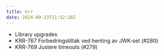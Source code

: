 ```yaml
---
title: krr
date: 2024-09-23T11:52:28Z
---
```

- Library upgrades
- KRR-767 Forbedringstiltak ved henting av JWK-set (#280)
- KRR-769 Justere timeouts (#279)

